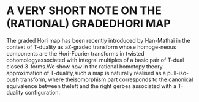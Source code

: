 # A VERY SHORT NOTE ON THE (RATIONAL) GRADEDHORI MAP

The graded Hori map has been recently introduced by Han-Mathai in the context of T-duality as aZ-graded transform whose homoge-neous components are the Hori-Fourier transforms in twisted cohomologyassociated with integral multiples of a basic pair of T-dual closed 3-forms.We show how in the rational homotopy theory approximation of T-duality,such a map is naturally realised as a pull-iso-push transform, where theisomorphism part corresponds to the canonical equivalence between theleft and the right gerbes associated with a T-duality configuration.
